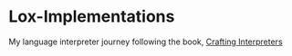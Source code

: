 # Lox-Implementations
My language interpreter journey following the book, [Crafting Interpreters](https://craftinginterpreters.com/)